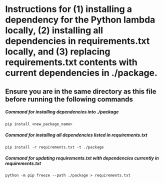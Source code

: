 # Instructions for (1) installing a dependency for the Python lambda locally, (2) installing all dependencies in requirements.txt locally, and (3) replacing requirements.txt contents with current dependencies in ./package.

## Ensure you are in the same directory as this file before running the following commands ##

##### Command for installing dependencies into ./package ######
```shell
pip install <new_package_name>
```

##### Command for installing all dependencies listed in requirements.txt ######
```shell
pip install -r requirements.txt -t ./package
```

##### Command for updating requirements.txt with dependencies currently in requirements.txt #####
```shell
python -m pip freeze --path ./package > requirements.txt
```